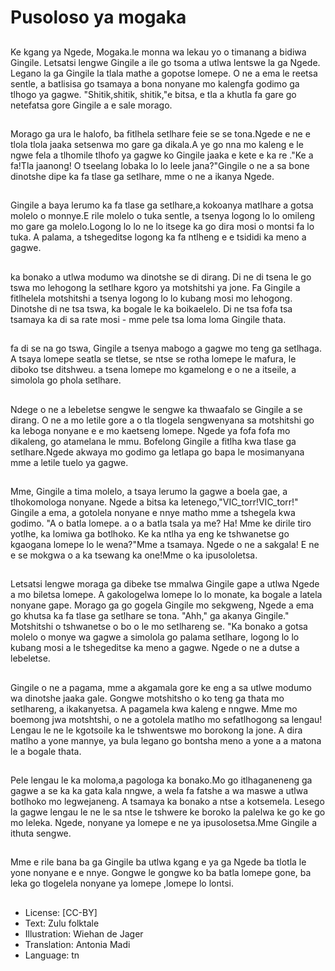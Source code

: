 # Pusoloso ya mogaka

##
Ke kgang ya Ngede, Mogaka.le monna wa lekau yo o timanang
a bidiwa Gingile. Letsatsi lengwe Gingile a ile go tsoma a utlwa lentswe la ga Ngede. Legano la ga Gingile la tlala mathe a gopotse lomepe. O ne a ema le reetsa sentle, a batlisisa go tsamaya a bona nonyane mo kalengfa godimo ga tlhogo ya gagwe. "Shitik,shitik, shitik,"e bitsa, e tla a khutla fa gare go netefatsa gore Gingile a e sale morago.

##
Morago ga ura le halofo, ba fitlhela setlhare feie se se tona.Ngede e ne e tlola tlola jaaka setsenwa mo gare ga dikala.A ye go nna mo kaleng e le ngwe fela a tlhomile tlhofo ya gagwe ko Gingile jaaka e kete e ka re ."Ke a fa!Tla jaanong! O tseelang lobaka lo lo leele jana?"Gingile o ne a sa bone dinotshe dipe ka fa tlase ga setlhare, mme o ne a ikanya Ngede.

##
Gingile a baya lerumo ka fa tlase ga setlhare,a kokoanya matlhare a gotsa molelo o monnye.E rile molelo o tuka sentle, a tsenya logong lo lo omileng mo gare ga molelo.Logong lo lo ne lo itsege ka go dira mosi o montsi fa lo tuka. A palama, a tshegeditse logong ka fa ntlheng e e tsididi ka meno a gagwe.

##
ka bonako a utlwa modumo wa dinotshe se di dirang. Di ne di tsena le go tswa mo lehogong la setlhare kgoro ya motshitshi ya jone. Fa Gingile a fitlhelela motshitshi a tsenya logong lo lo kubang mosi mo lehogong. Dinotshe di ne tsa tswa, ka bogale le ka boikaelelo. Di ne tsa fofa tsa tsamaya ka di sa rate mosi - mme pele tsa loma loma Gingile thata.

##
fa di se na go tswa, Gingile a tsenya mabogo a gagwe mo teng ga setlhaga. A tsaya lomepe seatla se tletse, se ntse se rotha lomepe le mafura, le diboko tse ditshweu. a tsena lomepe mo kgamelong e o ne a itseile, a simolola go phola setlhare.

##
Ndege o ne a lebeletse sengwe le sengwe ka thwaafalo se Gingile a se dirang. O ne a mo letile gore a o tla tlogela sengwenyana sa motshitshi go ka leboga nonyane e e mo kaetseng lomepe. Ngede ya fofa fofa mo dikaleng, go atamelana le mmu. Bofelong Gingile a fitlha kwa tlase ga setlhare.Ngede akwaya mo godimo ga letlapa go bapa le mosimanyana mme a letile tuelo ya gagwe.

##
Mme, Gingile a tima molelo, a tsaya lerumo la gagwe a boela gae, a tlhokomologa nonyane. Ngede a bitsa ka letenego,"VIC_torr!VIC_torr!" Gingile a ema, a gotolela nonyane e nnye matho mme a tshegela kwa godimo. "A o batla lomepe. a o a batla tsala ya me? Ha! Mme ke dirile tiro yotlhe, ka lomiwa ga botlhoko. Ke ka ntlha ya eng ke tshwanetse go kgaogana lomepe lo le wena?"Mme a tsamaya. Ngede o ne a sakgala! E ne e se mokgwa o a ka tsewang ka one!Mme o ka ipusololetsa.

##
Letsatsi lengwe moraga ga dibeke tse mmalwa Gingile gape a utlwa Ngede a mo biletsa lomepe. A gakologelwa lomepe lo lo monate, ka bogale a latela nonyane gape. Morago ga go gogela Gingile mo sekgweng, Ngede a ema go khutsa ka fa tlase ga setlhare se tona. "Ahh," ga akanya Gingile." Motshitshi o tshwanetse o bo o le mo setlhareng se. "Ka bonako a gotsa molelo o monye wa gagwe a simolola go palama setlhare, logong lo lo kubang mosi a le tshegeditse ka meno a gagwe. Ngede o ne a dutse a lebeletse.

##
Gingile o ne a pagama, mme a akgamala gore ke eng a sa utlwe modumo wa dinotshe jaaka gale. Gongwe motshitsho o ko teng ga thata mo setlhareng, a ikakanyetsa. A pagamela kwa kaleng e nngwe. Mme mo boemong jwa motshtshi, o ne a gotolela matlho mo sefatlhogong sa lengau! Lengau le ne le kgotsoile ka le tshwentswe mo borokong la jone. A dira matlho a yone mannye, ya bula legano go bontsha meno a yone a a matona le a bogale thata.

##
Pele lengau le ka moloma,a pagologa ka bonako.Mo go itlhaganeneng ga gagwe a se ka ka gata kala nngwe, a wela fa fatshe a wa maswe a utlwa botlhoko mo legwejaneng. A tsamaya ka bonako a ntse a kotsemela. Lesego la gagwe lengau le ne le sa ntse le tshwere ke boroko la palelwa ke go ke go mo leleka. Ngede, nonyane ya lomepe e ne ya ipusolosetsa.Mme Gingile a ithuta sengwe.

##
Mme e rile bana ba ga Gingile ba utlwa kgang e ya ga Ngede ba tlotla le yone nonyane e e nnye. Gongwe le gongwe ko ba batla lomepe gone, ba leka go tlogelela nonyane ya lomepe ,lomepe lo lontsi.

##
* License: [CC-BY]
* Text: Zulu folktale
* Illustration: Wiehan de Jager
* Translation: Antonia Madi
* Language: tn
